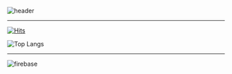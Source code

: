 ![header](https://capsule-render.vercel.app/api?type=venom&color=c1ccc8&text=WOOD)

---


[![Hits](https://hits.seeyoufarm.com/api/count/incr/badge.svg?url=https%3A%2F%2Fgithub.com%2Fwxxd-fxrest&count_bg=%2379C83D&title_bg=%23555555&icon=waze.svg&icon_color=%23E7E7E7&title=GITHUB&edge_flat=false)](https://hits.seeyoufarm.com)


![Top Langs](https://github-readme-stats.vercel.app/api/top-langs/?username=wxxd-fxrest)

--- 

![firebase](https://camo.githubusercontent.com/8a066ba914a21b312ec4df30030c673950b22fce88b16faf27952664b87d9653/68747470733a2f2f696d672e736869656c64732e696f2f62616467652f66697265626173652d4646434132383f7374796c653d666f722d7468652d6261646765266c6f676f3d6669726562617365266c6f676f436f6c6f723d7768697465)


